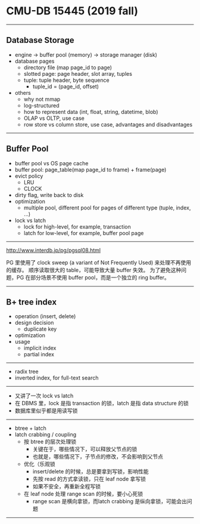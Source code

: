 # CMU-DB 15445 (2019 fall)

---

## Database Storage

- engine -> buffer pool (memory) -> storage manager (disk)
- database pages
    - directory file (map page_id to page)
    - slotted page: page header, slot array, tuples
    - tuple: tuple header, byte sequence
        - tuple_id = (page_id, offset)
- others
    - why not mmap
    - log-structured
    - how to represent data (int, float, string, datetime, blob)
    - OLAP vs OLTP, use case
    - row store vs column store, use case, advantages and disadvantages

---

## Buffer Pool

- buffer pool vs OS page cache
- buffer pool: page_table(map page_id to frame) + frame(page)
- evict policy
    - LRU
    - CLOCK
- dirty flag, write back to disk
- optimization
    - multiple pool, different pool for pages of different type (tuple, index, ...)
- lock vs latch
    - lock for high-level, for example, transaction
    - latch for low-level, for example, buffer pool page

---

http://www.interdb.jp/pg/pgsql08.html

PG 里使用了 clock sweep (a variant of Not Frequently Used) 来处理不再使用的缓存。
顺序读取很大的 table，可能导致大量 buffer 失效。
为了避免这种问题，PG 在部分场景不使用 buffer pool，而是一个独立的 ring buffer。

---

## B+ tree index

- operation (insert, delete)
- design decision
    - duplicate key
- optimization
- usage
    - implicit index
    - partial index

---

- radix tree
- inverted index, for full-text search

---

- 又讲了一次 lock vs latch
- 在 DBMS 里，lock 是指 transaction 的锁，latch 是指 data structure 的锁
- 数据库里似乎都是用读写锁

---

- btree + latch
- latch crabbing / coupling
    - 按 btree 的层次处理锁
        - 关键在于，哪些情况下，可以释放父节点的锁
        - 也就是，哪些情况下，子节点的修改，不会影响到父节点
    - 优化（乐观锁
        - insert/delete 的时候，总是要拿到写锁，影响性能
        - 先按 read 的方式拿读锁，只在 leaf node 拿写锁
        - 如果不安全，再重新全程写锁
    - 在 leaf node 处理 range scan 的时候，要小心死锁
        - range scan 是横向拿锁，而latch crabbing 是纵向拿锁，可能会出问题

---


